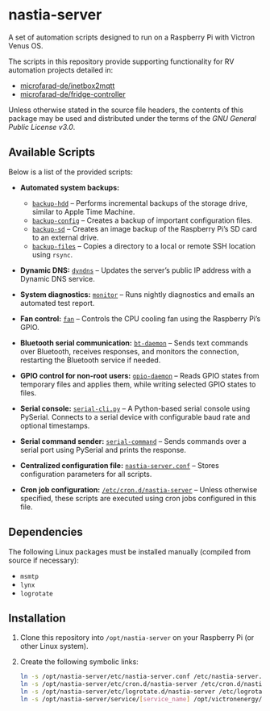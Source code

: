 # nastia-server

A set of automation scripts designed to run on a Raspberry Pi with Victron Venus OS.

The scripts in this repository provide supporting functionality for RV automation projects detailed in:

- [microfarad-de/inetbox2mqtt](https://github.com/microfarad-de/inetbox2mqtt)
- [microfarad-de/fridge-controller](https://github.com/microfarad-de/fridge-controller)


Unless otherwise stated in the source file headers, the contents of this package may be used and distributed under the terms of the _GNU General Public License v3.0_.

## Available Scripts

Below is a list of the provided scripts:

* **Automated system backups:**
  * [`backup-hdd`](https://github.com/microfarad-de/nastia-server/blob/master/sbin/backup-hdd) – Performs incremental backups of the storage drive, similar to Apple Time Machine.
  * [`backup-config`](https://github.com/microfarad-de/nastia-server/blob/master/sbin/backup-config) – Creates a backup of important configuration files.
  * [`backup-sd`](https://github.com/microfarad-de/nastia-server/blob/master/sbin/backup-sd) – Creates an image backup of the Raspberry Pi’s SD card to an external drive.
  * [`backup-files`](https://github.com/microfarad-de/nastia-server/blob/master/bin/backup-files) – Copies a directory to a local or remote SSH location using `rsync`.

* **Dynamic DNS:** [`dyndns`](https://github.com/microfarad-de/nastia-server/blob/master/bin/dyndns) – Updates the server’s public IP address with a Dynamic DNS service.

* **System diagnostics:** [`monitor`](https://github.com/microfarad-de/nastia-server/blob/master/bin/monitor) – Runs nightly diagnostics and emails an automated test report.

* **Fan control:** [`fan`](https://github.com/microfarad-de/nastia-server/blob/master/sbin/fan) – Controls the CPU cooling fan using the Raspberry Pi’s GPIO.

* **Bluetooth serial communication:** [`bt-daemon`](https://github.com/microfarad-de/nastia-server/blob/master/sbin/bt-daemon) – Sends text commands over Bluetooth, receives responses, and monitors the connection, restarting the Bluetooth service if needed.

* **GPIO control for non-root users:** [`gpio-daemon`](https://github.com/microfarad-de/nastia-server/blob/master/sbin/gpio-daemon) – Reads GPIO states from temporary files and applies them, while writing selected GPIO states to files.

* **Serial console:** [`serial-cli.py`](https://github.com/microfarad-de/nastia-server/blob/master/lib/serial-cli.py) – A Python-based serial console using PySerial. Connects to a serial device with configurable baud rate and optional timestamps.

* **Serial command sender:** [`serial-command`](https://github.com/microfarad-de/nastia-server/blob/master/bin/serial-command) – Sends commands over a serial port using PySerial and prints the response.

* **Centralized configuration file:** [`nastia-server.conf`](https://github.com/microfarad-de/nastia-server/blob/master/etc/nastia-server.conf) – Stores configuration parameters for all scripts.

* **Cron job configuration:** [`/etc/cron.d/nastia-server`](https://github.com/microfarad-de/nastia-server/blob/master/etc/cron.d/nastia-server) – Unless otherwise specified, these scripts are executed using cron jobs configured in this file.

## Dependencies

The following Linux packages must be installed manually (compiled from source if necessary):

* `msmtp`
* `lynx`
* `logrotate`

## Installation

1. Clone this repository into `/opt/nastia-server` on your Raspberry Pi (or other Linux system).

2. Create the following symbolic links:

   ```bash
   ln -s /opt/nastia-server/etc/nastia-server.conf /etc/nastia-server.conf
   ln -s /opt/nastia-server/etc/cron.d/nastia-server /etc/cron.d/nastia-server
   ln -s /opt/nastia-server/etc/logrotate.d/nastia-server /etc/logrotate.d/nastia-server
   ln -s /opt/nastia-server/service/[service_name] /opt/victronenergy/service/[service_name]

   ```
